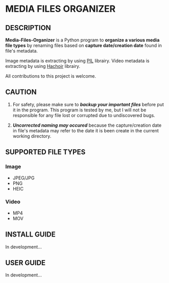 # MEDIA FILES ORGANIZER
## DESCRIPTION
**Media-Files-Organizer** is a Python program to **organize a various media file types** by renaming files based on **capture date/creation date** found in file's metadata.

Image metadata is extracting by using [PIL](https://github.com/python-pillow/Pillow) librairy.
Video metadata is extracting by using [Hachoir](https://hachoir.readthedocs.io/en/latest/) librairy.

All contributions to this project is welcome.

## CAUTION

1. For safety, please make sure to **_backup your important files_** before put it in the program. 
This program is tested by me, but I will not be responsible for any file lost or corrupted due to undiscovered bugs.

2. **_Uncorrected naming may occured_** because the capture/creation date in file's metadata may refer to the date it is been create in the current working directory.

## SUPPORTED FILE TYPES
### Image
- JPEG/JPG
- PNG
- HEIC
### Video
- MP4
- MOV

## INSTALL GUIDE
In development...

## USER GUIDE
In development...
